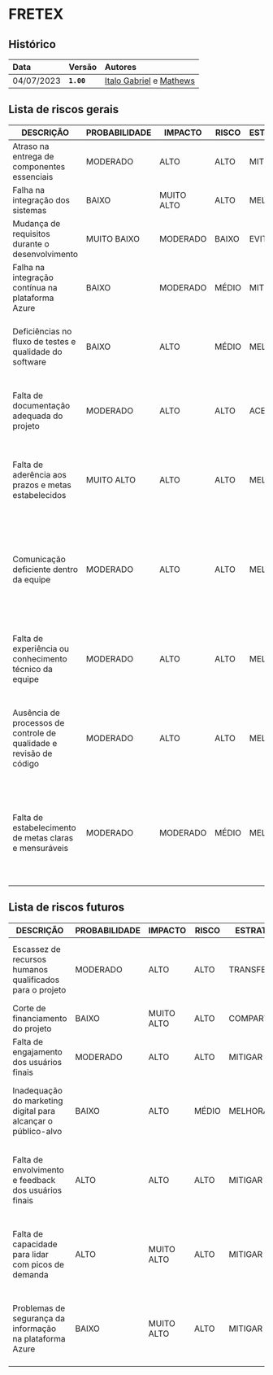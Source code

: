# FRETEX

## Histórico

| Data       | Versão     | Autores                                                                                    |
| :--------- | :--------- | :----------------------------------------------------------------------------------------- |
| 04/07/2023 | **`1.00`** | [Italo Gabriel](https://github.com/ItaloGSM) e [Mathews](https://github.com/MathewsDantas) |

## Lista de riscos gerais

| DESCRIÇÃO                                                          | PROBABILIDADE | IMPACTO    | RISCO | ESTRATÉGIA | RESPOSTA                                                                                                                  | RESPONSÁVEL                | STATUS |
| ------------------------------------------------------------------ | ------------- | ---------- | ----- | ---------- | ------------------------------------------------------------------------------------------------------------------------- | -------------------------- | ------ |
| Atraso na entrega de componentes essenciais                        | MODERADO      | ALTO       | ALTO  | MITIGAR    | Buscar fornecedores alternativos                                                                                          | Gerente do projeto         | ABERTO |
| Falha na integração dos sistemas                                   | BAIXO         | MUITO ALTO | ALTO  | MELHORAR   | Realizar testes rigorosos de integração                                                                                   | Time de desenvolvimento    | ABERTO |
| Mudança de requisitos durante o desenvolvimento                    | MUITO BAIXO   | MODERADO   | BAIXO | EVITAR     | Estabelecer processos de gerenciamento de mudanças                                                                        | Time de desenvolvimento    | ABERTO |
| Falha na integração contínua na plataforma Azure                   | BAIXO         | MODERADO   | MÉDIO | MITIGAR    | Realizar testes frequentes de integração e monitoramento contínuo                                                         | Time de devops             | ABERTO |
| Deficiências no fluxo de testes e qualidade do software            | BAIXO         | ALTO       | MÉDIO | MELHORAR   | Implementar processos de testes rigorosos e adotar práticas de qualidade                                                  | Time de qualidade e testes | ABERTO |
| Falta de documentação adequada do projeto                          | MODERADO      | ALTO       | ALTO  | ACEITAR    | Investir na elaboração de documentação e manter registros atualizados                                                     | Time de desenvolvimento    | ABERTO |
| Falta de aderência aos prazos e metas estabelecidos                | MUITO ALTO    | ALTO       | ALTO  | MELHORAR   | Estabelecer um cronograma realista e monitorar o progresso regularmente                                                   | Gerente do projeto         | ABERTO |
| Comunicação deficiente dentro da equipe                            | MODERADO      | ALTO       | ALTO  | MELHORAR   | Estabelecer canais de comunicação claros e eficientes, promover reuniões regulares e incentivar a colaboração             | Gerente do projeto         | ABERTO |
| Falta de experiência ou conhecimento técnico da equipe             | MODERADO      | ALTO       | ALTO  | MELHORAR   | Investir em treinamentos e capacitações, contratar consultores ou mentores especializados                                 | Gerente do projeto         | ABERTO |
| Ausência de processos de controle de qualidade e revisão de código | MODERADO      | ALTO       | ALTO  | MELHORAR   | Implementar práticas de revisão de código, testes automatizados e garantir a qualidade do software                        | Gerente do projeto         | ABERTO |
| Falta de estabelecimento de metas claras e mensuráveis             | MODERADO      | MODERADO   | MÉDIO | MELHORAR   | Definir metas SMART (Específicas, Mensuráveis, Alcançáveis, Relevantes e Temporais) e acompanhar regularmente o progresso | Gerente do projeto         | ABERTO |

## Lista de riscos futuros

| DESCRIÇÃO                                                     | PROBABILIDADE | IMPACTO    | RISCO | ESTRATÉGIA   | RESPOSTA                                                                                 | RESPONSÁVEL             | STATUS |
| ------------------------------------------------------------- | ------------- | ---------- | ----- | ------------ | ---------------------------------------------------------------------------------------- | ----------------------- | ------ |
| Escassez de recursos humanos qualificados para o projeto      | MODERADO      | ALTO       | ALTO  | TRANSFERIR   | Buscar parcerias com universidades ou contratar profissionais experientes                | Gerente do projeto      | ABERTO |
| Corte de financiamento do projeto                             | BAIXO         | MUITO ALTO | ALTO  | COMPARTILHAR | Buscar parcerias de investimento                                                         | Gerente do projeto      | ABERTO |
| Falta de engajamento dos usuários finais                      | MODERADO      | ALTO       | ALTO  | MITIGAR      | Realizar treinamentos e campanhas de conscientização                                     | Time de desenvolvimento | ABERTO |
| Inadequação do marketing digital para alcançar o público-alvo | BAIXO         | ALTO       | MÉDIO | MELHORAR     | Realizar análises de mercado e ajustar as estratégias de marketing                       | Time de marketing       | ABERTO |
| Falta de envolvimento e feedback dos usuários finais          | ALTO          | ALTO       | ALTO  | MITIGAR      | Estabelecer canais de comunicação eficientes e realizar pesquisas de satisfação          | Time de qualidade       | ABERTO |
| Falta de capacidade para lidar com picos de demanda           | ALTO          | MUITO ALTO | ALTO  | MITIGAR      | Escalar a infraestrutura de acordo com a demanda e utilizar serviços de nuvem escaláveis | Time de desenvolvimento | ABERTO |
| Problemas de segurança da informação na plataforma Azure      | BAIXO         | MUITO ALTO | ALTO  | MITIGAR      | Implementar medidas de segurança, como criptografia e autenticação robusta               | Time de devops          | ABERTO |
